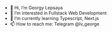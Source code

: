 - 👋 Hi, I’m Georgy Lepsaya
- 👀 I’m interested in Fullstack Web Development
- 🌱 I’m currently learning Typescript, Next.js
- 📫 How to reach me: Telegram @lv_george

<!---
georgelepsaya/georgelepsaya is a ✨ special ✨ repository because its `README.md` (this file) appears on your GitHub profile.
You can click the Preview link to take a look at your changes.
--->
